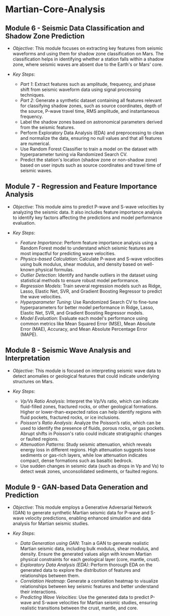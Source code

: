 # Martian-Core-Analysis

## Module 6 - Seismic Data Classification and Shadow Zone Prediction
- *Objective*: This module focuses on extracting key features from seismic waveforms and using them for shadow zone classification on Mars. The classification helps in identifying whether a station falls within a shadow zone, where seismic waves are absent due to the Earth's or Mars' core.
  
- *Key Steps*:
  - *Part 1*: Extract features such as amplitude, frequency, and phase shift from seismic waveform data using signal processing techniques.
  - *Part 2*: Generate a synthetic dataset containing all features relevant for classifying shadow zones, such as source coordinates, depth of the source, P-wave travel time, RMS amplitude, and instantaneous frequency.
  - Label the shadow zones based on astronomical parameters derived from the seismic features.
  - Perform Exploratory Data Analysis (EDA) and preprocessing to clean and normalize the data, ensuring no null values and that all features are numerical.
  - Use Random Forest Classifier to train a model on the dataset with hyperparameter tuning via Randomized Search CV.
  - Predict the station's location (shadow zone or non-shadow zone) based on user inputs such as source coordinates and travel time of seismic waves.

## Module 7 - Regression and Feature Importance Analysis
- *Objective*: This module aims to predict P-wave and S-wave velocities by analyzing the seismic data. It also includes feature importance analysis to identify key factors affecting the predictions and model performance evaluation.

- *Key Steps*:
  - *Feature Importance*: Perform feature importance analysis using a Random Forest model to understand which seismic features are most impactful for predicting wave velocities.
  - *Physics-based Calculation*: Calculate P-wave and S-wave velocities using bulk modulus, shear modulus, and density based on well-known physical formulas.
  - *Outlier Detection*: Identify and handle outliers in the dataset using statistical methods to ensure robust model performance.
  - *Regression Models*: Train several regression models such as Ridge, Lasso, Elastic Net, SVR, and Gradient Boosting Regressor to predict the wave velocities.
  - *Hyperparameter Tuning*: Use Randomized Search CV to fine-tune hyperparameters for better model performance in Ridge, Lasso, Elastic Net, SVR, and Gradient Boosting Regressor models.
  - *Model Evaluation*: Evaluate each model's performance using common metrics like Mean Squared Error (MSE), Mean Absolute Error (MAE), Accuracy, and Mean Absolute Percentage Error (MAPE).

## Module 8 - Seismic Wave Analysis and Interpretation
- *Objective*: This module is focused on interpreting seismic wave data to detect anomalies or geological features that could indicate underlying structures on Mars.

- *Key Steps*:
  - *Vp/Vs Ratio Analysis*: Interpret the Vp/Vs ratio, which can indicate fluid-filled zones, fractured rocks, or other geological formations. Higher or lower-than-expected ratios can help identify regions with fluid pockets, fractured rocks, or ice inclusions.
  - *Poisson's Ratio Analysis*: Analyze the Poisson’s ratio, which can be used to identify the presence of fluids, porous rocks, or gas pockets. Abrupt shifts in Poisson's ratio could indicate stratigraphic changes or faulted regions.
  - *Attenuation Patterns*: Study seismic attenuation, which reveals energy loss in different regions. High attenuation suggests loose sediments or gas-rich layers, while low attenuation indicates compact, dense formations such as basaltic bedrock.
  - Use sudden changes in seismic data (such as drops in Vp and Vs) to detect weak zones, unconsolidated sediments, or faulted regions.

## Module 9 - GAN-based Data Generation and Prediction
- *Objective*: This module employs a Generative Adversarial Network (GAN) to generate synthetic Martian seismic data for P-wave and S-wave velocity predictions, enabling enhanced simulation and data analysis for Martian seismic studies.

- *Key Steps*:
  - *Data Generation using GAN*: Train a GAN to generate realistic Martian seismic data, including bulk modulus, shear modulus, and density. Ensure the generated values align with known Martian physical constraints for each geological layer (core, mantle, crust).
  - *Exploratory Data Analysis (EDA)*: Perform thorough EDA on the generated data to explore the distribution of features and relationships between them.
  - *Correlation Heatmap*: Generate a correlation heatmap to visualize relationships between key seismic features and better understand their interactions.
  - *Predicting Wave Velocities*: Use the generated data to predict P-wave and S-wave velocities for Martian seismic studies, ensuring realistic transitions between the crust, mantle, and core.
